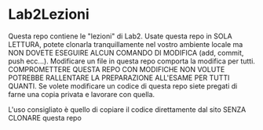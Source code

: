 # Lab2Lezioni

Questa repo contiene le "lezioni" di Lab2.
Usate questa repo in SOLA LETTURA, potete clonarla tranquillamente nel vostro ambiente locale
ma NON DOVETE ESEGUIRE ALCUN COMANDO DI MODIFICA (add, commit, push ecc...). Modificare un file in questa repo comporta la modifica per tutti.
COMPROMETTERE QUESTA REPO CON MODIFICHE NON VOLUTE POTREBBE RALLENTARE LA PREPARAZIONE ALL'ESAME PER TUTTI QUANTI.
Se volete modificare un codice di questa repo siete pregati di farne una copia privata e lavorare con quella.

L'uso consigliato è quello di copiare il codice direttamente dal sito SENZA CLONARE questa repo
